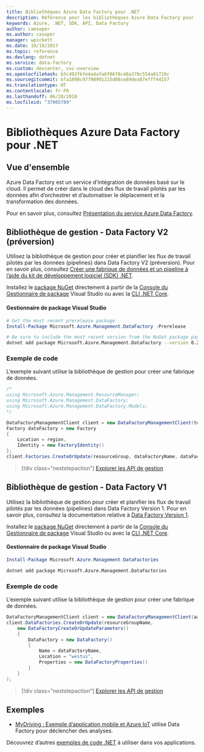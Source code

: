 ```yaml
---
title: Bibliothèques Azure Data Factory pour .NET
description: Référence pour les bibliothèques Azure Data Factory pour .NET
keywords: Azure, .NET, SDK, API, Data Factory
author: camsoper
ms.author: casoper
manager: wpickett
ms.date: 10/19/2017
ms.topic: reference
ms.devlang: dotnet
ms.service: data-factory
ms.custom: devcenter, svc-overview
ms.openlocfilehash: b3c492fbfe4a4afa6f06f8c48a370c554a01719c
ms.sourcegitcommit: bfa1898c97798991215d08ce89dea87efff44157
ms.translationtype: HT
ms.contentlocale: fr-FR
ms.lasthandoff: 06/28/2018
ms.locfileid: "37065789"
---
```

# <a name="azure-data-factory-libraries-for-net"></a>Bibliothèques Azure Data Factory pour .NET

## <a name="overview"></a>Vue d'ensemble

Azure Data Factory est un service d’intégration de données basé sur le cloud. Il permet de créer dans le cloud des flux de travail pilotés par les données afin d’orchestrer et d’automatiser le déplacement et la transformation des données.

Pour en savoir plus, consultez [Présentation du service Azure Data Factory](/azure/data-factory/data-factory-introduction).

## <a name="management-library---data-factory-v2-preview"></a>Bibliothèque de gestion - Data Factory V2 (préversion)

Utilisez la bibliothèque de gestion pour créer et planifier les flux de travail pilotés par les données (pipelines) dans Data Factory V2 (préversion).  Pour en savoir plus, consultez [Créer une fabrique de données et un pipeline à l’aide du kit de développement logiciel (SDK) .NET](/azure/data-factory/quickstart-create-data-factory-dot-net).

Installez le [package NuGet](https://www.nuget.org/packages/Microsoft.Azure.Management.DataFactory) directement à partir de la [Console du Gestionnaire de package][PackageManager] Visual Studio ou avec la [CLI .NET Core][DotNetCLI].

#### <a name="visual-studio-package-manager"></a>Gestionnaire de package Visual Studio

```powershell
# Get the most recent prerelease package
Install-Package Microsoft.Azure.Management.DataFactory -Prerelease
```

```bash
# Be sure to include the most recent version from the NuGet package page
dotnet add package Microsoft.Azure.Management.DataFactory --version 0.2.0-preview
```

### <a name="code-example"></a>Exemple de code

L’exemple suivant utilise la bibliothèque de gestion pour créer une fabrique de données.

```csharp
/*
using Microsoft.Azure.Management.ResourceManager;
using Microsoft.Azure.Management.DataFactory;
using Microsoft.Azure.Management.DataFactory.Models;
*/

DataFactoryManagementClient client = new DataFactoryManagementClient(tokenCredentials) { SubscriptionId = subscriptionId };
Factory dataFactory = new Factory
{
    Location = region,
    Identity = new FactoryIdentity()
};
client.Factories.CreateOrUpdate(resourceGroup, dataFactoryName, dataFactory);
```

> [!div class="nextstepaction"]
> [Explorer les API de gestion](/dotnet/api/microsoft.azure.management.datafactory)

## <a name="management-library---data-factory-v1"></a>Bibliothèque de gestion - Data Factory V1

Utilisez la bibliothèque de gestion pour créer et planifier les flux de travail pilotés par les données (pipelines) dans Data Factory Version 1.  Pour en savoir plus, consultez la documentation relative à [Data Factory Version 1](/azure/data-factory/v1/data-factory-introduction).

Installez le [package NuGet](https://www.nuget.org/packages/Microsoft.Azure.Management.DataFactories) directement à partir de la [Console du Gestionnaire de package][PackageManager] Visual Studio ou avec la [CLI .NET Core][DotNetCLI].

#### <a name="visual-studio-package-manager"></a>Gestionnaire de package Visual Studio

```powershell
Install-Package Microsoft.Azure.Management.DataFactories
```

```bash
dotnet add package Microsoft.Azure.Management.DataFactories
```

### <a name="code-example"></a>Exemple de code

L’exemple suivant utilise la bibliothèque de gestion pour créer une fabrique de données.

```csharp
DataFactoryManagementClient client = new DataFactoryManagementClient(aadTokenCredentials, resourceManagerUri);
client.DataFactories.CreateOrUpdate(resourceGroupName,
    new DataFactoryCreateOrUpdateParameters()
    {
        DataFactory = new DataFactory()
        {
            Name = dataFactoryName,
            Location = "westus",
            Properties = new DataFactoryProperties()
        }
    }
);
```

> [!div class="nextstepaction"]
> [Explorer les API de gestion](/dotnet/api/overview/azure/datafactories/management)

## <a name="samples"></a>Exemples

* [MyDriving : Exemple d’application mobile et Azure IoT](https://azure.microsoft.com/resources/samples/mydriving/) utilise Data Factory pour déclencher des analyses.

Découvrez d’autres [exemples de code .NET](https://azure.microsoft.com/resources/samples/?platform=dotnet) à utiliser dans vos applications.

[PackageManager]: https://docs.microsoft.com/nuget/tools/package-manager-console
[DotNetCLI]: https://docs.microsoft.com/dotnet/core/tools/dotnet-add-package

